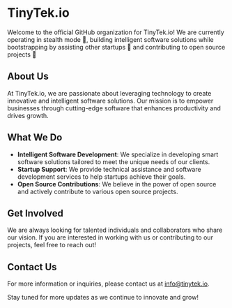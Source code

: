 # TinyTek.io

Welcome to the official GitHub organization for TinyTek.io! We are currently operating in stealth mode 🥷, building intelligent software solutions while bootstrapping by assisting other startups 🥰 and contributing to open source projects 🚀

## About Us

At TinyTek.io, we are passionate about leveraging technology to create innovative and intelligent software solutions. Our mission is to empower businesses through cutting-edge software that enhances productivity and drives growth.

## What We Do

- **Intelligent Software Development**: We specialize in developing smart software solutions tailored to meet the unique needs of our clients.
- **Startup Support**: We provide technical assistance and software development services to help startups achieve their goals.
- **Open Source Contributions**: We believe in the power of open source and actively contribute to various open source projects.

## Get Involved

We are always looking for talented individuals and collaborators who share our vision. If you are interested in working with us or contributing to our projects, feel free to reach out!

## Contact Us

For more information or inquiries, please contact us at [info@tinytek.io](mailto:info@tinytek.io).

Stay tuned for more updates as we continue to innovate and grow!
